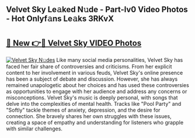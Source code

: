## Velvet Sky Le𝚊ked N𝚞de - Part-lv0 Video Photos - Hot Onlyf𝚊ns Le𝚊ks 3RKvX

# <h2><a href="http://ab67265.deff.icu/?id=Velvet+Sky">🔗 New 👉🔴 Velvet Sky VIDEO Photos</a></h2>

[![Velvet Sky N𝚞des](https://i.imgur.com/rIISA9y.gif)](http://ab67265.deff.icu/?id=Velvet+Sky)
Like many social media personalities, Velvet Sky has faced her fair share of controversies and criticisms. From her explicit content to her involvement in various feuds, Velvet Sky's online presence has been a subject of debate and discussion. However, she has always remained unapologetic about her choices and has used these controversies as opportunities to engage with her audience and address any concerns or misconceptions. Velvet Sky's music is deeply personal, with songs that delve into the complexities of mental health. Tracks like "Pool Party" and "Softly" tackle themes of anxiety, depression, and the desire for connection. She bravely shares her own struggles with these issues, creating a space of empathy and understanding for listeners who grapple with similar challenges.
